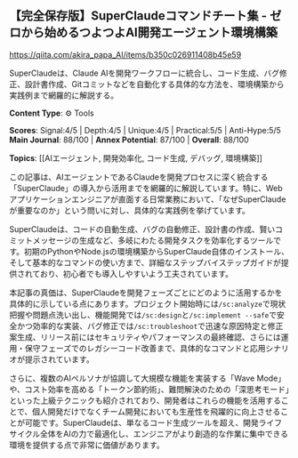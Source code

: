 ## 【完全保存版】SuperClaudeコマンドチート集 - ゼロから始めるつよつよAI開発エージェント環境構築

https://qiita.com/akira_papa_AI/items/b350c026911408b45e59

SuperClaudeは、Claude AIを開発ワークフローに統合し、コード生成、バグ修正、設計書作成、Gitコミットなどを自動化する具体的な方法を、環境構築から実践例まで網羅的に解説する。

**Content Type**: ⚙️ Tools

**Scores**: Signal:4/5 | Depth:4/5 | Unique:4/5 | Practical:5/5 | Anti-Hype:5/5
**Main Journal**: 88/100 | **Annex Potential**: 87/100 | **Overall**: 88/100

**Topics**: [[AIエージェント, 開発効率化, コード生成, デバッグ, 環境構築]]

この記事は、AIエージェントであるClaudeを開発プロセスに深く統合する「SuperClaude」の導入から活用までを網羅的に解説しています。特に、Webアプリケーションエンジニアが直面する日常業務において、「なぜSuperClaudeが重要なのか」という問いに対し、具体的な実践例を挙げています。

SuperClaudeは、コードの自動生成、バグの自動修正、設計書の作成、賢いコミットメッセージの生成など、多岐にわたる開発タスクを効率化するツールです。初期のPythonやNode.jsの環境構築からSuperClaude自体のインストール、そして基本的なコマンドの使い方まで、詳細なステップバイステップガイドが提供されており、初心者でも導入しやすいよう工夫されています。

本記事の真価は、SuperClaudeを開発フェーズごとにどのように活用するかを具体的に示している点にあります。プロジェクト開始時には`/sc:analyze`で現状把握や問題点洗い出し、機能開発では`/sc:design`と`/sc:implement --safe`で安全かつ効率的な実装、バグ修正では`/sc:troubleshoot`で迅速な原因特定と修正案生成、リリース前にはセキュリティやパフォーマンスの最終確認、さらには運用・保守フェーズでのレガシーコード改善まで、具体的なコマンドと応用シナリオが提示されています。

さらに、複数のAIペルソナが協調して大規模な機能を実装する「Wave Mode」や、コスト効率を高める「トークン節約術」、難問解決のための「深思考モード」といった上級テクニックも紹介されており、開発者はこれらの機能を活用することで、個人開発だけでなくチーム開発においても生産性を飛躍的に向上させることが可能です。SuperClaudeは、単なるコード生成ツールを超え、開発ライフサイクル全体をAIの力で最適化し、エンジニアがより創造的な作業に集中できる環境を提供する点で非常に価値があります。